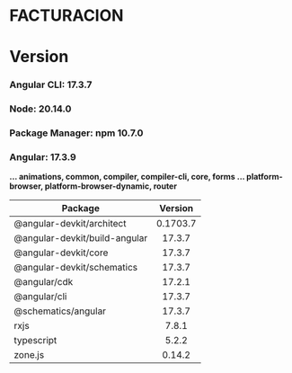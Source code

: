 
# FACTURACION

                     
    
# Version
### Angular CLI: 17.3.7
### Node: 20.14.0 
### Package Manager: npm 10.7.0
### Angular: 17.3.9
**... animations, common, compiler, compiler-cli, core, forms
... platform-browser, platform-browser-dynamic, router**

| Package                       | Version |
|-------------------------------|:-------:|
| @angular-devkit/architect     | 0.1703.7|
| @angular-devkit/build-angular | 17.3.7  |
| @angular-devkit/core          | 17.3.7  |
| @angular-devkit/schematics    | 17.3.7  |
| @angular/cdk                  | 17.2.1  |
| @angular/cli                  | 17.3.7  |
| @schematics/angular           | 17.3.7  |
| rxjs                          | 7.8.1   |
| typescript                    | 5.2.2   |
| zone.js                       | 0.14.2  |